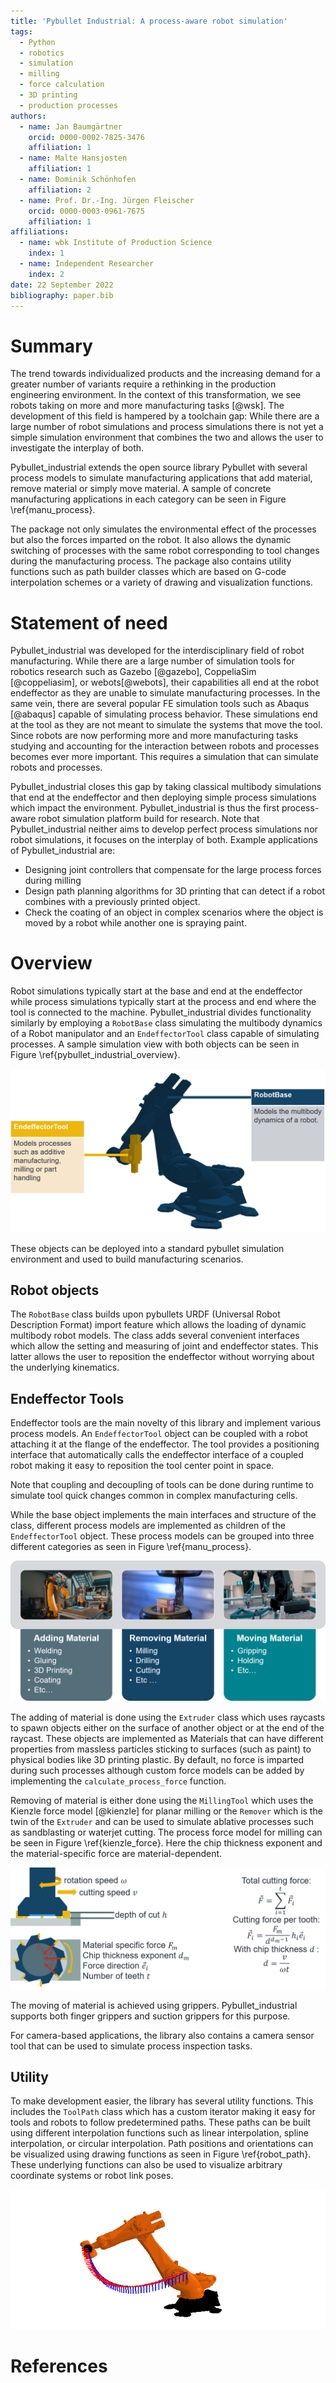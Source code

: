 ```yaml
---
title: 'Pybullet Industrial: A process-aware robot simulation'
tags:
  - Python
  - robotics
  - simulation
  - milling
  - force calculation
  - 3D printing
  - production processes
authors:
  - name: Jan Baumgärtner
    orcid: 0000-0002-7825-3476
    affiliation: 1
  - name: Malte Hansjosten
    affiliation: 1
  - name: Dominik Schönhofen
    affiliation: 2
  - name: Prof. Dr.-Ing. Jürgen Fleischer
    orcid: 0000-0003-0961-7675
    affiliation: 1
affiliations:
  - name: wbk Institute of Production Science
    index: 1
  - name: Independent Researcher
    index: 2
date: 22 September 2022
bibliography: paper.bib
---
```


# Summary
The trend towards individualized products and the increasing demand for a greater number of variants require a rethinking in the production engineering environment. In the context of this transformation, we see robots taking on more and more manufacturing tasks [@wsk].
The development of this field is hampered by a toolchain gap: While there are a large number of robot simulations and process simulations there is not yet a simple simulation environment that combines the two and allows the user to investigate the interplay of both.

Pybullet_industrial extends the open source library Pybullet with several process models to simulate manufacturing applications that add material, remove material or simply move material. A sample of concrete manufacturing applications in each category can be seen in Figure \ref{manu_process}.

The package not only simulates the environmental effect of the processes but also the forces imparted on the robot. It also allows the dynamic switching of processes with the same robot corresponding to tool changes during the manufacturing process. The package also contains utility functions such as path builder classes which are based on G-code interpolation schemes or a variety of drawing and visualization functions.



# Statement of need
Pybullet_industrial was developed for the interdisciplinary field of robot manufacturing.
While there are a large number of simulation tools for robotics research such as Gazebo [@gazebo], CoppeliaSim [@coppeliasim], or webots[@webots], their capabilities all end at the robot endeffector as they are unable to simulate manufacturing processes.
In the same vein, there are several popular FE simulation tools such as Abaqus [@abaqus] capable of simulating process behavior.
These simulations end at the tool as they are not meant to simulate the systems that move the tool.
Since robots are now performing more and more manufacturing tasks studying and accounting for the interaction between robots and processes becomes ever more important.
This requires a simulation that can simulate robots and processes.

Pybullet_industrial closes this gap by taking classical multibody simulations that end at the endeffector and then deploying simple process simulations which impact the environment.
Pybullet_industrial is thus the first process-aware robot simulation platform build for research.
Note that Pybullet_industrial neither aims to develop perfect process simulations nor robot simulations, it focuses on the interplay of both.
Example applications of Pybullet_industrial are:

* Designing joint controllers that compensate for the large process forces during milling
* Design path planning algorithms for 3D printing that can detect if a robot combines with a previously printed object.
* Check the coating of an object in complex scenarios where the object is moved by a robot while another one is spraying paint.


# Overview

Robot simulations typically start at the base and end at the endeffector while process simulations typically start at the process and end where the tool is connected to the machine. Pybullet_industrial divides functionality similarly by employing a `RobotBase` class simulating the multibody dynamics of a Robot manipulator and an `EndeffectorTool` class capable of simulating processes.
A sample simulation view with both objects can be seen in Figure \ref{pybullet_industrial_overview}.

![Overview over the two main Objects \label{pybullet_industrial_overview}](pybullet_industrial_overview.png)

These objects can be deployed into a standard pybullet simulation environment and used to build manufacturing scenarios.

## Robot objects

The `RobotBase` class builds upon pybullets URDF (Universal Robot Description Format) import feature which allows the loading of dynamic multibody robot models. The class adds several convenient interfaces which allow the setting and measuring of joint and endeffector states. This latter allows the user to reposition the endeffector without worrying about the underlying kinematics.

## Endeffector Tools

Endeffector tools are the main novelty of this library and implement various process models.
An `EndeffectorTool` object can be coupled with a robot attaching it at the flange of the endeffector.
The tool provides a positioning interface that automatically calls the endeffector interface of a coupled robot making it easy to reposition the tool center point in space.

Note that coupling and decoupling of tools can be done during runtime to simulate tool quick changes common in complex manufacturing cells.

While the base object implements the main interfaces and structure of the class, different process models are implemented as children of the `EndeffectorTool` object. These process models can be grouped into three different categories as seen in Figure \ref{manu_process}.

![Classes of Manufacturing processes that can be simulated using this package \label{manu_process}](manufacturing_processes.png)

The adding of material is done using the `Extruder` class which uses raycasts to spawn objects either on the surface of another object or at the end of the raycast.
These objects are implemented as Materials that can have different properties from massless particles sticking to surfaces (such as paint) to physical bodies like 3D printing plastic.
By default, no force is imparted during such processes although custom force models can be added by implementing the `calculate_process_force` function.

Removing of material is either done using the `MillingTool` which uses the Kienzle force model [@kienzle] for planar milling or the `Remover` which is the twin of the `Extruder` and can be used to simulate ablative processes such as sandblasting or waterjet cutting.
The process force model for milling can be seen in Figure \ref{kienzle_force}. Here the chip thickness exponent and the material-specific force are material-dependent.

![Cutting Force calculation as described by the Kienzle Model [@kienzle] \label{kienzle_force}](cutting_force.png)

The moving of material is achieved using grippers. Pybullet_industrial supports both finger grippers and suction grippers for this purpose.

For camera-based applications, the library also contains a camera sensor tool that can be used to simulate process inspection tasks.

## Utility
To make development easier, the library has several utility functions.
This includes the `ToolPath` class which has a custom iterator making it easy for tools and robots to follow predetermined paths. These paths can be built using different interpolation functions such as linear interpolation, spline interpolation, or circular interpolation.
Path positions and orientations can be visualized using drawing functions as seen in Figure \ref{robot_path}.
These underlying functions can also be used to visualize arbitrary coordinate systems or robot link poses.

![Sample visualization of a Toolpath \label{robot_path}](robot_paths.png)

# References
